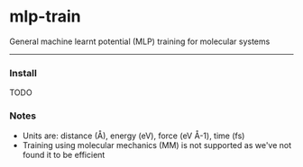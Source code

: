 # mlp-train
General machine learnt potential (MLP) training for molecular systems

***
### Install


TODO


### Notes

- Units are: distance (Å), energy (eV), force (eV Å-1), time (fs)
- Training using molecular mechanics (MM) is not supported as we've not found it to be efficient

